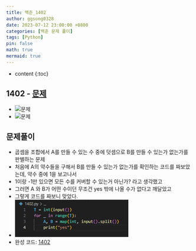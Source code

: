 ```yaml
---
title: 백준_1402
author: ggsong0328
date: 2023-07-12 23:00:00 +0800
categories: [백준 문제 풀이]
tags: [Python]
pin: false
math: true
mermaid: true
---
```


* content
{:toc}

## 1402 - [문제](https://www.acmicpc.net/problem/1402)
+ ![문제](/assets/img/1402_Q.png)
+ ![문제](/assets/img/1402_IO.png)
## 문제풀이
+ 곱셈을 조합에서 A를 만들 수 있는 수 중에 덧셈으로 B를 만들 수 있는가 없는가를 판별하는 문제
+ 처음에 A의 약수들을 구해서 B를 만들 수 있는가 없는가를 확인하는 코드를 짜보았는데, 약수 중에 1을 보고나서
+ 1이랑 -1만 있으면 모든 수를 커버할 수 있는거 아닌가? 라고 생각했고
+ 그러면 A 와 B가 어떤 수이던 무조건 yes 밖에 나올 수가 없다고 깨달았고
+ 그렇게 코드를 짜보니 맞았다.
+ ![코드](/assets/img/1402.png)
+ 완성 코드: [1402](https://github.com/ggsong0328/solved.ac/blob/solved.ac/1402.py)